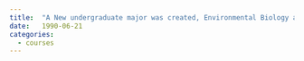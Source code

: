 ```yaml
---
title:  "A New undergraduate major was created, Environmental Biology and Management (EBM), which gradually replaced ENP."
date:   1990-06-21
categories:
  - courses
---
```

